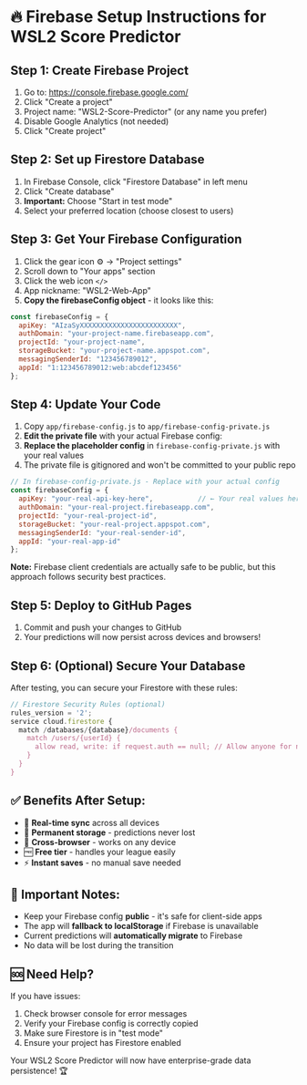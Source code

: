 # 🔥 Firebase Setup Instructions for WSL2 Score Predictor

## Step 1: Create Firebase Project
1. Go to: https://console.firebase.google.com/
2. Click "Create a project"
3. Project name: "WSL2-Score-Predictor" (or any name you prefer)
4. Disable Google Analytics (not needed)
5. Click "Create project"

## Step 2: Set up Firestore Database
1. In Firebase Console, click "Firestore Database" in left menu
2. Click "Create database"
3. **Important:** Choose "Start in test mode" 
4. Select your preferred location (choose closest to users)

## Step 3: Get Your Firebase Configuration
1. Click the gear icon ⚙️ → "Project settings"
2. Scroll down to "Your apps" section
3. Click the web icon `</>`
4. App nickname: "WSL2-Web-App"
5. **Copy the firebaseConfig object** - it looks like this:

```javascript
const firebaseConfig = {
  apiKey: "AIzaSyXXXXXXXXXXXXXXXXXXXXXXXX",
  authDomain: "your-project-name.firebaseapp.com",
  projectId: "your-project-name",
  storageBucket: "your-project-name.appspot.com",
  messagingSenderId: "123456789012",
  appId: "1:123456789012:web:abcdef123456"
};
```

## Step 4: Update Your Code
1. Copy `app/firebase-config.js` to `app/firebase-config-private.js`
2. **Edit the private file** with your actual Firebase config:
3. **Replace the placeholder config** in `firebase-config-private.js` with your real values
4. The private file is gitignored and won't be committed to your public repo

```javascript
// In firebase-config-private.js - Replace with your actual config
const firebaseConfig = {
  apiKey: "your-real-api-key-here",           // ← Your real values here
  authDomain: "your-real-project.firebaseapp.com", 
  projectId: "your-real-project-id",
  storageBucket: "your-real-project.appspot.com",
  messagingSenderId: "your-real-sender-id",
  appId: "your-real-app-id"
};
```

**Note:** Firebase client credentials are actually safe to be public, but this approach follows security best practices.

## Step 5: Deploy to GitHub Pages
1. Commit and push your changes to GitHub
2. Your predictions will now persist across devices and browsers!

## Step 6: (Optional) Secure Your Database
After testing, you can secure your Firestore with these rules:

```javascript
// Firestore Security Rules (optional)
rules_version = '2';
service cloud.firestore {
  match /databases/{database}/documents {
    match /users/{userId} {
      allow read, write: if request.auth == null; // Allow anyone for now
    }
  }
}
```

## ✅ Benefits After Setup:
- 🔄 **Real-time sync** across all devices
- 💾 **Permanent storage** - predictions never lost
- 🚀 **Cross-browser** - works on any device
- 🆓 **Free tier** - handles your league easily
- ⚡ **Instant saves** - no manual save needed

## 🚨 Important Notes:
- Keep your Firebase config **public** - it's safe for client-side apps
- The app will **fallback to localStorage** if Firebase is unavailable
- Current predictions will **automatically migrate** to Firebase
- No data will be lost during the transition

## 🆘 Need Help?
If you have issues:
1. Check browser console for error messages
2. Verify your Firebase config is correctly copied
3. Make sure Firestore is in "test mode"
4. Ensure your project has Firestore enabled

Your WSL2 Score Predictor will now have enterprise-grade data persistence! 🏆